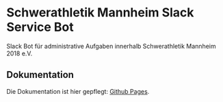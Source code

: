 # Schwerathletik Mannheim Slack Service Bot

Slack Bot für administrative Aufgaben innerhalb Schwerathletik Mannheim 2018 e.V.

## Dokumentation

Die Dokumentation ist hier gepflegt: [Github Pages](https://roy0815.github.io/slack-service-bot/).
